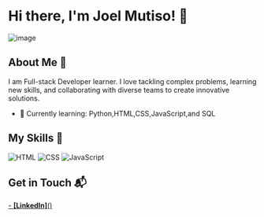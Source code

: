 # Hi there, I'm Joel Mutiso! 👋

![image](https://github.com/user-attachments/assets/8fdfbfb0-2b1d-43f6-8aef-cb268c43576f)


## About Me 🚀

I am Full-stack Developer learner. I love tackling complex problems, learning new skills, and collaborating with diverse teams to create innovative solutions.

- 🌱 Currently learning: Python,HTML,CSS,JavaScript,and SQL

## My Skills 🧠

![HTML](https://img.shields.io/badge/-HTML-E34F26?style=flat-square&logo=html5&logoColor=white)
![CSS](https://img.shields.io/badge/-CSS-1572B6?style=flat-square&logo=css3&logoColor=white)
![JavaScript](https://img.shields.io/badge/-JavaScript-F7DF1E?style=flat-square&logo=javascript&logoColor=black)

## Get in Touch 📬

[- **[LinkedIn]**()](https://www.linkedin.com/in/joelmutiso/)




